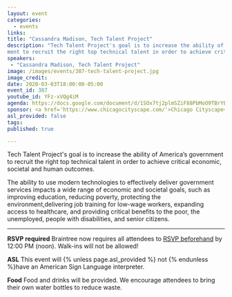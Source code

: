 ```yaml
---
layout: event
categories:
  - events
links: 
title: "Cassandra Madison, Tech Talent Project"
description: "Tech Talent Project's goal is to increase the ability of America’s govern-
ment to recruit the right top technical talent in order to achieve critical economic, societal and human outcomes."
speakers:
 - "Cassandra Madison, Tech Talent Project"
image: /images/events/387-tech-talent-project.jpg
image_credit:
date: 2020-03-03T18:00:00-05:00
event_id: 387
youtube_id: YFz-xVQg4iM
agenda: https://docs.google.com/document/d/1SOx7tj2plmSZiF88PbMoO9TBrYEd4OhHP76jxsN9d7k/edit?usp=sharing
sponsor: <a href='https://www.chicagocityscape.com/'>Chicago Cityscape</a>
asl_provided: false
tags: 
published: true

---
```


Tech Talent Project's goal is to increase the ability of America’s government to recruit the right top technical talent in order to achieve critical economic, societal and human outcomes. 

The ability to use modern technologies to effectively deliver government services impacts a wide range of economic and societal goals, such as improving education, reducing poverty, protecting the environment,delivering job training for low-wage workers, expanding access to healthcare, and providing critical benefits to the poor, the unemployed, people with disabilities, and senior citizens. 


---

**RSVP required** Braintree now requires all attendees to [RSVP beforehand]({{site.rsvp_url}}) by 12:00 PM (noon). Walk-ins will not be allowed!

**ASL** This event will {% unless page.asl_provided %} not {% endunless %}have an American Sign Language interpreter.

**Food** Food and drinks will be provided. We encourage attendees to bring their own water bottles to reduce waste.
